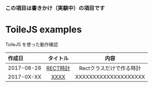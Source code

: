 ### この項目は書きかけ（実験中）の項目です

# ToileJS examples
ToileJS を使った動作確認

|作成日|タイトル|内容|
|:--|:--:|:--:|
|2017-08-28|[RECT時計](https://takashinishimura.github.io/ToileJS/examples/html/20170828.html)|Rectクラスだけで作る時計|
|2017-0X-XX|[XXXX](http://xxx)|XXXXXXXXXXXXXXXXXXXX|